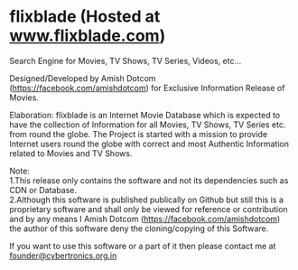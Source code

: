 # flixblade (Hosted at www.flixblade.com)
Search Engine for Movies, TV Shows, TV Series, Videos, etc...

Designed/Developed by Amish Dotcom (https://facebook.com/amishdotcom) for Exclusive Information Release of Movies.

Elaboration: flixblade is an Internet Movie Database which is expected to have the collection of Information for all Movies, TV Shows, TV Series etc. from round the globe. The Project is started with a mission to provide Internet users round the globe with correct and most Authentic Information related to Movies and TV Shows.

Note: 
<br />1.This release only contains the software and not its dependencies such as CDN or Database.
<br />2.Although this software is published publically on Github but still this is a proprietary software and shall only be viewed for reference or contribution and by any means I Amish Dotcom (https://facebook.com/amishdotcom) the author of this software deny the cloning/copying of this Software.

If you want to use this software or a part of it then please contact me at founder@cybertronics.org.in

